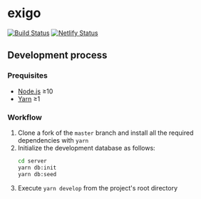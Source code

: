 # exigo

[![Build Status](https://img.shields.io/travis/com/kripod/exigo)](https://travis-ci.com/kripod/exigo)
[![Netlify Status](https://img.shields.io/netlify/600a0c99-a3c4-4791-b3c1-7ee66485ed44)](https://app.netlify.com/sites/exigo/deploys)

## Development process

### Prequisites

- [Node.js](https://nodejs.org/) ≥10
- [Yarn](https://yarnpkg.com/) ≥1

### Workflow

1. Clone a fork of the `master` branch and install all the required dependencies with `yarn`
1. Initialize the development database as follows:
   ```sh
   cd server
   yarn db:init
   yarn db:seed
   ```
1. Execute `yarn develop` from the project's root directory
